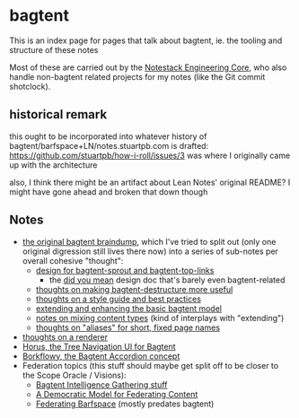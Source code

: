 # bagtent

This is an index page for pages that talk about bagtent, ie. the tooling and structure of these notes

Most of these are carried out by the [Notestack Engineering Core](30ec2e6e-47d0-496a-a523-0732b35aea8a.md), who also handle non-bagtent related projects for my notes (like the Git commit shotclock).

## historical remark

this ought to be incorporated into whatever history of bagtent/barfspace+LN/notes.stuartpb.com is drafted: https://github.com/stuartpb/how-i-roll/issues/3 was where I originally came up with the architecture

also, I think there might be an artifact about Lean Notes' original README? I might have gone ahead and broken that down though

## Notes

- [the original bagtent braindump][barfbarf], which I've tried to split out (only one original digression still lives there now) into a series of sub-notes per overall cohesive "thought":
  - [design for bagtent-sprout and bagtent-top-links][sprout/top-links]
    - the [did you mean][] design doc that's barely even bagtent-related
  - [thoughts on making bagtent-destructure more useful][destructure]
  - [thoughts on a style guide and best practices][sgbp]
  - [extending and enhancing the basic bagtent model][tentacion]
  - [notes on mixing content types][mixing] (kind of interplays with "extending")
  - [thoughts on "aliases" for short, fixed page names][alias]
- [thoughts on a renderer][renderer]
- [Horus, the Tree Navigation UI for Bagtent][Horus]
- [Borkflowy, the Bagtent Accordion concept][borkflowy]
- Federation topics (this stuff should maybe get split off to be closer to the Scope Oracle / Visions):
  - [Bagtent Intelligence Gathering stuff][BISNES/BIGDOG]
  - [A Democratic Model for Federating Content](f8b2045d-b8e0-4e27-a565-43abb45b8e87.md)
  - [Federating Barfspace](abf92e6b-7ba0-41f3-b13a-63ec77133cf3.md) (mostly predates bagtent)

[barfbarf]: 9432d8de-485e-4253-8dcb-e8ed3dda45f9.md
[sprout/top-links]: 31396cb8-8b5e-4433-9174-c06b0bb0a9ed.md
[did you mean]: b1bdad52-b669-4bf1-8708-6ef9d6dce47c.md
[sgbp]: 70fa4c0d-914b-4e59-9a26-e1b3c99573e6.md
[tentacion]: 539e354a-b20e-4ea3-9bdc-14cddac5cd76.md
[alias]: 6dfcd6df-31e9-46bb-9b75-d750a5456de8.md
[mixing]: b2dade14-8a6c-4643-9fdb-2fc6b441016c.md
[Horus]: 87790b88-2585-4460-921e-a0dec3846b04.md
[renderer]: 4eba78a6-3d95-4a71-aa05-a3088af7e870.md
[borkflowy]: a8e3a3e4-a5d3-4407-8cd7-fd1d7df02bd7.md
[BISNES/BIGDOG]: bfdafa43-6389-46c1-a308-8e6cc68bf0a3.md
[destructure]: f5552a8b-b263-40ac-a719-a66fcb63094b.md

[Lean Notes]: ba00b8cb-9d05-4aef-bd50-0990f82dd723.md
[using]: 13ceb37e-99d5-417b-be3c-ec7e1bc537ac.md

